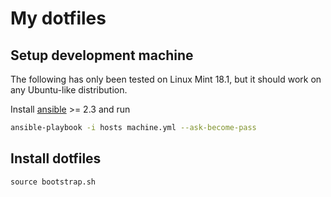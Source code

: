 # My dotfiles

## Setup development machine

The following has only been tested on Linux Mint 18.1, but it should work on any
Ubuntu-like distribution.

Install [ansible] >= 2.3 and run

```bash
ansible-playbook -i hosts machine.yml --ask-become-pass
```

## Install dotfiles

```
source bootstrap.sh
```

[ansible]: https://docs.ansible.com/ansible/index.html
